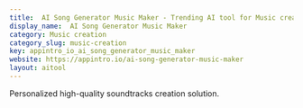 ```yaml
---
title:  AI Song Generator Music Maker - Trending AI tool for Music creation
display_name:  AI Song Generator Music Maker
category: Music creation
category_slug: music-creation
key: appintro_io_ai_song_generator_music_maker
website: https://appintro.io/ai-song-generator-music-maker
layout: aitool
---
```


Personalized high-quality soundtracks creation solution.
